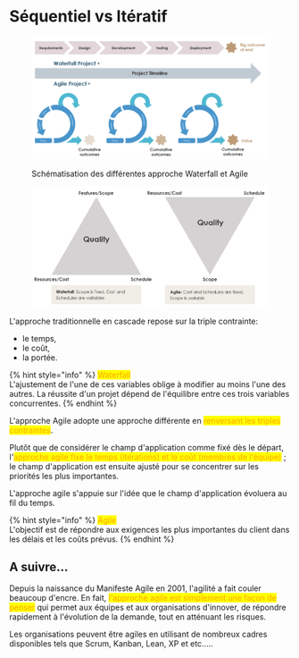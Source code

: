 # Séquentiel vs Itératif

<figure><img src="../.gitbook/assets/image (7).png" alt=""><figcaption><p>Schématisation des différentes approche Waterfall et Agile</p></figcaption></figure>



<figure><img src="../.gitbook/assets/image (8).png" alt=""><figcaption></figcaption></figure>

L'approche traditionnelle en cascade repose sur la triple contrainte:

* le temps,
* le coût,
* la portée.&#x20;

{% hint style="info" %}
<mark style="color:orange;">Waterfall</mark>\
L'ajustement de l'une de ces variables oblige à modifier au moins l'une des autres. La réussite d'un projet dépend de l'équilibre entre ces trois variables concurrentes.
{% endhint %}

L'approche Agile adopte une approche différente en <mark style="color:orange;">renversant les triples contraintes</mark>.&#x20;

Plutôt que de considérer le champ d'application comme fixé dès le départ, l'<mark style="color:orange;">approche agile fixe le temps (itérations) et le coût (membres de l'équipe)</mark> ; le champ d'application est ensuite ajusté pour se concentrer sur les priorités les plus importantes.&#x20;

L'approche agile s'appuie sur l'idée que le champ d'application évoluera au fil du temps.

{% hint style="info" %}
<mark style="color:orange;">Agile</mark>\
L'objectif est de répondre aux exigences les plus importantes du client dans les délais et les coûts prévus.
{% endhint %}

## A suivre...

Depuis la naissance du Manifeste Agile en 2001, l'agilité a fait couler beaucoup d'encre. En fait, <mark style="color:orange;">l'approche agile est simplement une façon de penser</mark> qui permet aux équipes et aux organisations d'innover, de répondre rapidement à l'évolution de la demande, tout en atténuant les risques.&#x20;

Les organisations peuvent être agiles en utilisant de nombreux cadres disponibles tels que Scrum, Kanban, Lean, XP et etc.....
